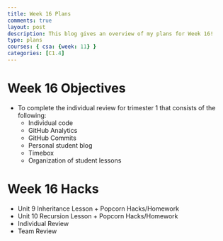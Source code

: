 ```yaml
---
title: Week 16 Plans
comments: true
layout: post
description: This blog gives an overview of my plans for Week 16!
type: plans
courses: { csa: {week: 11} }
categories: [C1.4]
---
```


# Week 16 Objectives

- To complete the individual review for trimester 1 that consists of the following:
    - Individual code
    - GitHub Analytics
    - GitHub Commits
    - Personal student blog
    - Timebox
    - Organization of student lessons

# Week 16 Hacks

- Unit 9 Inheritance Lesson + Popcorn Hacks/Homework
- Unit 10 Recursion Lesson + Popcorn Hacks/Homework
- Individual Review
- Team Review
